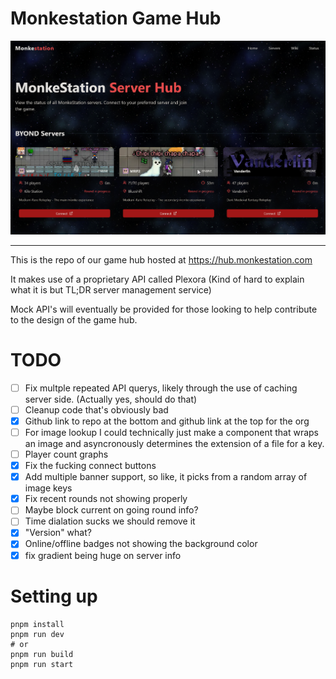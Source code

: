 # Monkestation Game Hub

![alt text](.github/frontpage.png)

<hr>

This is the repo of our game hub hosted at https://hub.monkestation.com

It makes use of a proprietary API called Plexora (Kind of hard to explain what it is but TL;DR server management service)

Mock API's will eventually be provided for those looking to help contribute to the design of the game hub.


# TODO

- [ ] Fix multple repeated API querys, likely through the use of caching server side. (Actually yes, should do that)
- [ ] Cleanup code that's obviously bad
- [x] Github link to repo at the bottom and github link at the top for the org
- [ ] For image lookup I could technically just make a component that wraps an image and asyncronously determines the extension of a file for a key.
- [ ] Player count graphs
- [x] Fix the fucking connect buttons
- [x] Add multiple banner support, so like, it picks from a random array of image keys
- [x] Fix recent rounds not showing properly
- [ ] Maybe block current on going round info?
- [ ] Time dialation sucks we should remove it
- [x] "Version" what? 
- [x] Online/offline badges not showing the background color
- [x] fix gradient being huge on server info

# Setting up

```
pnpm install
pnpm run dev
# or 
pnpm run build
pnpm run start
```
